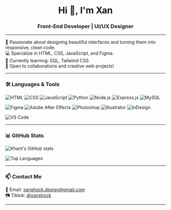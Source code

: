<h1 align="center">Hi 👋, I'm Xan</h1>
<h3 align="center">Front-End Developer | UI/UX Designer</h3>

---

🎨 Passionate about designing beautiful interfaces and turning them into responsive, clean code.  
💻 Specialize in HTML, CSS, JavaScript, and Figma.  
🌱 Currently learning: SQL, Tailwind CSS  
📌 Open to collaborations and creative web projects!

---

### 🛠️ Languages & Tools
![HTML](https://img.shields.io/badge/-HTML5-E34F26?style=flat-square&logo=html5&logoColor=white)
![CSS](https://img.shields.io/badge/-CSS3-1572B6?style=flat-square&logo=css3)
![JavaScript](https://img.shields.io/badge/-JavaScript-F7DF1E?style=flat-square&logo=javascript&logoColor=black)
![Python](https://img.shields.io/badge/-Python-3776AB?style=flat-square&logo=python&logoColor=white)
![Node.js](https://img.shields.io/badge/-Node.js-339933?style=flat-square&logo=nodedotjs&logoColor=white)
![Express.js](https://img.shields.io/badge/-Express.js-000000?style=flat-square&logo=express&logoColor=white)
![MySQL](https://img.shields.io/badge/-MySQL-4479A1?style=flat-square&logo=mysql&logoColor=white)


![Figma](https://img.shields.io/badge/-Figma-000000?style=flat-square&logo=figma)
![Adobe After Effects](https://img.shields.io/badge/-After%20Effects-9999FF?style=flat-square&logo=adobe-after-effects&logoColor=white)
![Photoshop](https://img.shields.io/badge/-Photoshop-31A8FF?style=flat-square&logo=adobe-photoshop&logoColor=white)
![Illustrator](https://img.shields.io/badge/-Illustrator-FF9A00?style=flat-square&logo=adobe-illustrator&logoColor=white)
![InDesign](https://img.shields.io/badge/-InDesign-FF3366?style=flat-square&logo=adobe-indesign&logoColor=white)

![VS Code](https://img.shields.io/badge/-VSCode-007ACC?style=flat-square&logo=visual-studio-code)

---

### 📊 GitHub Stats

![Khant's GitHub stats](https://github-readme-stats.vercel.app/api?username=xanshock&show_icons=true&theme=tokyonight)

![Top Languages](https://github-readme-stats.vercel.app/api/top-langs/?username=xanshock&layout=compact&theme=tokyonight)

---

### 📫 Contact Me

📧 Email: xanshock.design@gmail.com  
📷 Tiktok: [@xanshock](https://www.tiktok.com/@xanshock)

---
